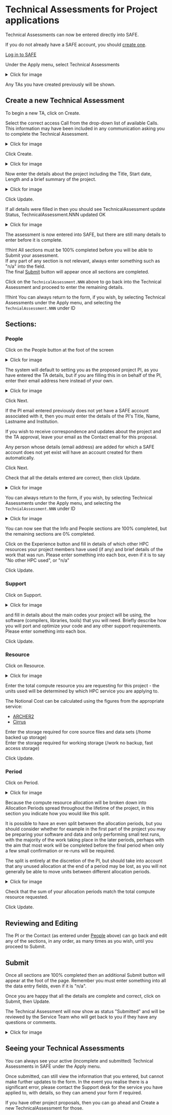 # Technical Assessments for Project applications

Technical Assessments can now be entered directly into SAFE.

If you do not already have a SAFE account, you should [create one](../safe-for-users/#how-to-register-on-safe).

[Log in to SAFE](../safe-for-users/#how-to-login-to-safe-and-overview-of-main-page)

Under the Apply menu, select Technical Assessments

<details>
  <summary>Click for image</summary>
    <img src="../images/tas/ta01.jpg"></img>
</details>

Any TAs you have created previously will be shown.  

## Create a new Technical Assessment

To begin a new TA, click on Create.

Select the correct access Call from the drop-down list of available Calls.  This information may have been included in any communication asking you to complete the Technical Assessment.

<details>
  <summary>Click for image</summary>
    <img src="../images/tas/ta02.jpg"></img>
</details>


Click Create.

<details>
  <summary>Click for image</summary>
    <img src="../images/tas/ta03.jpg"></img>
</details>

Now enter the details about the project including the Title, Start date, Length and a brief summary of the project.

<details>
  <summary>Click for image</summary>
    <img src="../images/tas/ta04.jpg"></img>
</details>

Click Update.

If all details were filled in then you should see TechnicalAssessment update Status,  TechnicalAssessment.NNN updated OK

<details>
  <summary>Click for image</summary>
    <img src="../images/tas/ta05.jpg"></img>
</details>

The assessment is now entered into SAFE, but there are still many details to enter before it is complete.

!!!hint
	All sections must be 100% completed before you will be able to Submit your assessment.<br>
    If any part of any section is not relevant, always enter something such as "n/a" into the field.<br>
    The final [Submit](#submit) button will appear once all sections are completed.

Click on the `TechnicalAssessment.NNN` above to go back into the Technical Assessment and proceed to enter the remaining details.

!!!hint
    You can always return to the form, if you wish, by selecting Technical Assessments under the Apply menu, and selecting the `TechnialAssessment.NNN` under ID


## Sections:

### People

Click on the People button at the foot of the screen

<details>
  <summary>Click for image</summary>
    <img src="../images/tas/ta06.jpg"></img>
</details>

The system will default to setting you as the proposed project PI, as you have entered the TA details, but if you are filling this in on behalf of the PI, enter their email address here instead of your own.



<details>
  <summary>Click for image</summary>
    <img src="../images/tas/ta07.jpg"></img>
</details>

Click Next.

If the PI email entered previously does not yet have a SAFE account associated with it, then you must enter the details of the PI's Title, Name, Lastname and Institution.

If you wish to receive correspondence and updates about the project and the TA approval, leave your email as the Contact email for this proposal.

Any person whose details (email address) are added for which a SAFE account does not yet exist will have an account created for them automatically.

Click Next.

Check that all the details entered are correct, then click Update.

<details>
  <summary>Click for image</summary>
    <img src="../images/tas/ta08.jpg"></img>
</details>

You can always return to the form, if you wish, by selecting Technical Assessments under the Apply menu, and selecting the `TechnialAssessment.NNN` under ID

<details>
  <summary>Click for image</summary>
    <img src="../images/tas/ta09.jpg"></img>
</details>


You can now see that the Info and People sections are 100% completed, but the remaining sections are 0% completed.

Click on the Experience button and fill in details of which other HPC resources your project members have used (if any) and brief details of the work that was run.  Please enter something into each box, even if it is to say "No other HPC used", or "n/a"

Click Update.

### Support

Click on Support.

<details>
  <summary>Click for image</summary>
    <img src="../images/tas/ta14.jpg"></img>
</details> 

and fill in details about the main codes your project will be using, the software (compilers, libraries, tools) that you will need.
Briefly describe how you will port and optimize your code and any other support requirements.  Please enter something into each box.

Click Update.

### Resource

Click on Resource.

<details>
  <summary>Click for image</summary>
    <img src="../images/tas/ta15.jpg"></img>
</details>

Enter the total compute resource you are requesting for this project - the units used will be determined by which HPC service you are applying to.

The Notional Cost can be calculated using the figures from the appropriate service:

- [ARCHER2](https://www.archer2.ac.uk/support-access/cu-calc.html)
- [Cirrus](https://www.cirrus.ac.uk/access/grant#notional-costs)

Enter the storage required for core source files and data sets (/home backed up storage)<br>
Enter the storage required for working storage  (/work no backup, fast access storage)



Click Update.

### Period

Click on Period.

<details>
  <summary>Click for image</summary>
    <img src="../images/tas/ta16.jpg"></img>
</details>

Because the compute resource allocation will be broken down into Allocation Periods spread throughout the lifetime of the project, in this section you indicate how you would like this split.

It is possible to have an even split between the allocation periods, but you should consider whether for example in the first part of the project you may be preparing your software and data and only performing small test runs, with the majority of the work taking place in the later periods, perhaps with the aim that most work will be completed before the final period when only a few small confirmation or re-runs will be required.

The split is entirely at the discretion of the PI, but should take into account that any unused allocation at the end of a period may be lost, as you will not generally be able to move units between different allocation periods.

<details>
  <summary>Click for image</summary>
    <img src="../images/tas/ta10.jpg"></img>
</details>

Check that the sum of your allocation periods match the total compute resource requested.

Click Update.

## Reviewing and Editing

The PI or the Contact (as entered under [People](#people) above) can go back and edit any of the sections, in any order, as many times as you wish, until you proceed to Submit.  

## Submit

Once all sections are 100% completed then an additional Submit button will appear at the foot of the page.  Remember you must enter something into all the data entry fields, even if it is "n/a".


Once you are happy that all the details are complete and correct, click on Submit, then Update.


The Technical Assessment will now show as status "Submitted" and will be reviewed by the Service Team who will get back to you if they have any questions or comments.

<details>
  <summary>Click for image</summary>
    <img src="../images/tas/ta12.jpg"></img>
</details>


## Seeing your Technical Assessments

You can always see your active (incomplete and submitted) Technical Assessments in SAFE under the Apply menu.

Once submitted, can still view the information that you entered, but cannot make further updates to the form.  In the event you realise there is a significant error, please contact the Support desk for the service you have applied to, with details, so they can amend your form if required.

If you have other project proposals, then you can go ahead and Create a new TechnicalAssessment for those.









